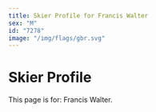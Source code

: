 ```yaml
---
title: Skier Profile for Francis Walter
sex: "M"
id: "7278"
image: "/img/flags/gbr.svg" 
---
```


# Skier Profile

This page is for: Francis Walter.
    